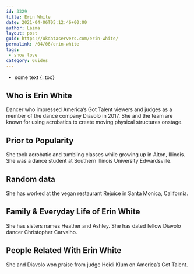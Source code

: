 ```yaml
---
id: 3329
title: Erin White
date: 2021-04-06T05:12:46+00:00
author: Laima
layout: post
guid: https://ukdataservers.com/erin-white/
permalink: /04/06/erin-white
tags:
 - show love
category: Guides
---
```


* some text
{: toc}


## Who is Erin White
                  
                  
                  
Dancer who impressed America&#8217;s Got Talent viewers and judges as a member of the dance company Diavolo in 2017. She and the team are known for using acrobatics to create moving physical structures onstage.
                  
              
            
              
            
                
                
                
## Prior to Popularity
                  
                  
                  
She took acrobatic and tumbling classes while growing up in Alton, Illinois. She was a dance student at Southern Illinois University Edwardsville.
                  
              
            
              
            
                
                
                
## Random data
                  
                  
                  
She has worked at the vegan restaurant Rejuice in Santa Monica, California.
                  
              
            
              
            
                
                
                
## Family & Everyday Life of Erin White
                  
                  
                  
She has sisters names Heather and Ashley. She has dated fellow Diavolo dancer Christopher Carvalho.
                  
              
            
              
            
                
                
                
## People Related With Erin White
                  
                  
                  
She and Diavolo won praise from judge Heidi Klum on America&#8217;s Got Talent.
                  
              
            
              
            
                
              
            
              
              
            
            
              
            
          
          
          